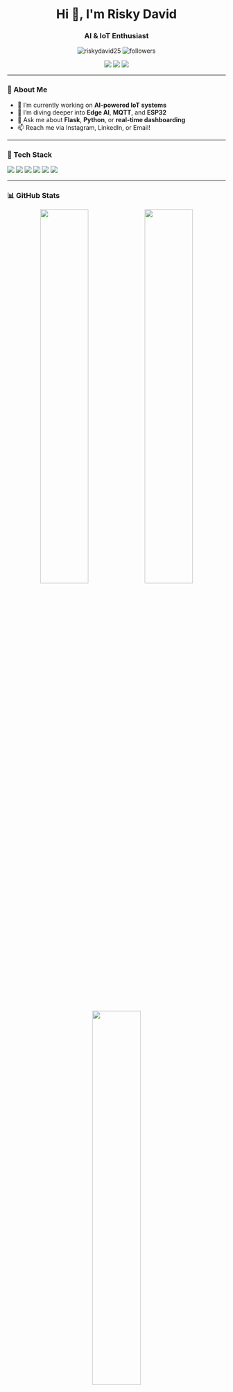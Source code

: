 <!-- Profile Header -->
<h1 align="center">Hi 👋, I'm Risky David</h1>
<h3 align="center">AI & IoT Enthusiast</h3>

<p align="center">
  <img src="https://komarev.com/ghpvc/?username=riskydavid25&label=Profile%20views&color=0e75b6&style=flat" alt="riskydavid25" />
  <img src="https://img.shields.io/github/followers/riskydavid25?label=Followers&style=social" alt="followers" />
</p>

<p align="center">
  <a href="https://instagram.com/riskydav_" target="_blank"><img src="https://img.shields.io/badge/Instagram-E4405F?style=for-the-badge&logo=instagram&logoColor=white"/></a>
  <a href="https://linkedin.com/in/riskydavidkasyanto" target="_blank"><img src="https://img.shields.io/badge/LinkedIn-0077B5?style=for-the-badge&logo=linkedin&logoColor=white"/></a>
  <a href="mailto:riskydavidkasyanto25@gmail.com"><img src="https://img.shields.io/badge/Email-D14836?style=for-the-badge&logo=gmail&logoColor=white"/></a>
</p>

---

<!-- About Section -->
### 🧠 About Me

- 🔭 I’m currently working on **AI-powered IoT systems**
- 🌱 I’m diving deeper into **Edge AI**, **MQTT**, and **ESP32**
- 💬 Ask me about **Flask**, **Python**, or **real-time dashboarding**
- 📫 Reach me via Instagram, LinkedIn, or Email!

---

<!-- Tech Stack -->
### 🧰 Tech Stack
<p align="left">
  <img src="https://img.shields.io/badge/Python-3776AB?style=for-the-badge&logo=python&logoColor=white"/>
  <img src="https://img.shields.io/badge/ESP32-000000?style=for-the-badge&logo=espressif&logoColor=white"/>
  <img src="https://img.shields.io/badge/MQTT-660066?style=for-the-badge&logo=eclipsemosquitto&logoColor=white"/>
  <img src="https://img.shields.io/badge/Flask-000000?style=for-the-badge&logo=flask&logoColor=white"/>
  <img src="https://img.shields.io/badge/HTML5-E34F26?style=for-the-badge&logo=html5&logoColor=white"/>
  <img src="https://img.shields.io/badge/Socket.IO-010101?style=for-the-badge&logo=socket.io&logoColor=white"/>
</p>

---

<!-- GitHub Stats -->
### 📊 GitHub Stats

<p align="center">
  <img src="https://github-readme-stats.vercel.app/api?username=riskydavid25&show_icons=true&theme=tokyonight" width="47%" />
  <img src="https://github-readme-streak-stats.herokuapp.com?user=riskydavid25&theme=tokyonight" width="47%" />
</p>

<p align="center">
  <img src="https://github-readme-stats.vercel.app/api/top-langs/?username=riskydavid25&layout=compact&theme=tokyonight" width="47%" />
</p>

---

<!-- Pinned Projects -->
### 🚀 Featured Projects

<p align="left">
  <a href="https://github.com/riskydavid25/realtime-dashboard" target="_blank">
    <img align="center" src="https://github-readme-stats.vercel.app/api/pin/?username=riskydavid25&repo=realtime-dashboard&theme=tokyonight" />
  </a>
  <a href="https://github.com/riskydavid25/esp32-call-system" target="_blank">
    <img align="center" src="https://github-readme-stats.vercel.app/api/pin/?username=riskydavid25&repo=esp32-call-system&theme=tokyonight" />
  </a>
</p>

---

<!-- Fun Stuff -->
### ☕ Fun Facts
- 🧩 I enjoy building embedded systems that communicate with the cloud.
- 🎧 I code best with lo-fi beats and a good cup of coffee.
